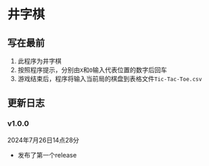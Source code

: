 # 井字棋

## 写在最前

1. 此程序为井字棋
2. 按照程序提示，分别由```X```和```O```输入代表位置的数字后回车
3. 游戏结束后，程序将输入当前局的棋盘到表格文件```Tic-Tac-Toe.csv```

## 更新日志

### v1.0.0

2024年7月26日14点28分

- 发布了第一个release
